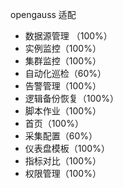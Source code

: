 opengauss 适配

- 数据源管理 （100%）
- 实例监控（100%）
- 集群监控（100%）
- 自动化巡检（60%）
- 告警管理（100%）
- 逻辑备份恢复（100%）
- 脚本作业（100%）
- 首页（100%）
- 采集配置（60%）
- 仪表盘模板（100%）
- 指标对比（100%）
- 权限管理（100%）

